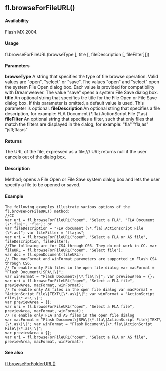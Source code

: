 ## fl.browseForFileURL()

#### Availability

Flash MX 2004.

#### Usage

fl.browseForFileURL(browseType \[, title \[, fileDescription \[, fileFilter\]\]\])

#### Parameters

**browseType** A string that specifies the type of file browse operation. Valid values are "open", "select" or "save". The values "open" and "select" open the system File Open dialog box. Each value is provided for compatibility with Dreamweaver. The value "save" opens a system File Save dialog box.
**title** An optional string that specifies the title for the File Open or File Save dialog box. If this parameter is omitted, a default value is used. This parameter is optional.
**fileDescription** An optional string that specifies a file description, for example:
FLA Document (\*.fla) ActionScript File (\*.as)
**fileFilter** An optional string that specifies a filter, such that only files that match the filters are displayed in the dialog, for example:
"fla" "fla;as"
"jsfl;fla;as"

#### Returns

The URL of the file, expressed as a file:/// URI; returns null if the user cancels out of the dialog box.

#### Description

Method; opens a File Open or File Save system dialog box and lets the user specify a file to be opened or saved.

#### Example

```
The following examples illustrate various options of the fl.browseForFileURL() method:
//CC
var uri = fl.browseForFileURL("open", "Select a FLA", "FLA Document (\*.fla)", "fla"); or
var fileDescription = "FLA document (\*.fla);Actionscript File (\*.as)"; var fileFilter = "fla;as";
var uri = fl.browseForFileURL("open", "Select a FLA or AS file", fileDescription, fileFilter);
//The following are for CS4 through CS6. They do not work in CC. var fileURL = fl.browseForFileURL("open", "Select file");
var doc = fl.openDocument(fileURL);
// The macFormat and winFormat parameters are supported in Flash CS4 through CS6.
// To enable only FLA files in the open file dialog var macFormat = "Flash Document\|SPA\|\|";
var winFormat = "Flash Document\|\*.fla\|\|"; var previewArea = {};
var uri = fl.browseForFileURL("open", "Select a FLA file", previewArea, macFormat, winFormat);
// To enable only AS files in the open file dialog var macFormat = "ActionScript File\|TEXT\[\*.as\|\|"; var winFormat = "ActionScript File\|\*.as\|\|";
var previewArea = {};
var uri = fl.browseForFileURL("open", "Select a FLA file", previewArea, macFormat, winFormat);
// To enable only FLA and AS files in the open file dialog
var macFormat = "Flash Document\|SPA\[\*.fla\|ActionScript File\|TEXT\[\*.as\|\|"; var winFormat = "Flash Document\|\*.fla\|ActionScript File\|\*.as\|\|";
var previewArea = {};
var uri = fl.browseForFileURL("open", "Select a FLA or AS file", previewArea, macFormat, winFormat);

```
#### See also

[fl.browseForFolderURL()](#fl.browseForFolderURL())

<span id="fl.browseForFolderURL()" class="anchor"></span>
